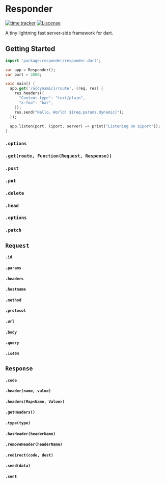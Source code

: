 # Responder
[![time tracker](https://wakatime.com/badge/github/Verassitnh/responder.svg)](https://wakatime.com/badge/github/Verassitnh/responder)
[![Liscense](https://img.shields.io/github/license/Verassitnh/responder?color=blue)]()

A tiny lightning fast server-side framework for dart.
## Getting Started
```dart
import 'package:responder/responder.dart';

var app = Responder();
var port = 3000;

void main() {
  app.get('/a{dynamic}/route', (req, res) {
    res.headers({
      "Content-type": "text/plain",
      "x-foo": "bar",
    });
    res.send("Hello, World! ${req.params.dynamic}");
  });
  
  app.listen(port, (iport, server) => print("Listening on $iport"));
}
```
### `.options`
### `.get(route, Function(Request, Response))`
### `.post`
### `.put`
### `.delete`
### `.head`
### `.options`
### `.patch`
## `Request`
#### `.id`
#### `.params`
#### `.headers`
#### `.hostname`
#### `.method`
#### `.protocol`
#### `.url`
#### `.body`
#### `.query`
#### `.is404`
## `Response`
#### `.code`
#### `.header(name, value)`
#### `.headers(Map<Name, Value>)`
#### `.getHeaders()`
#### `.type(type)`
#### `.hasHeader(headerName)`
#### `.removeHeader(headerName)`
#### `.redirect(code, dest)`
#### `.send(data)`
#### `.sent`
